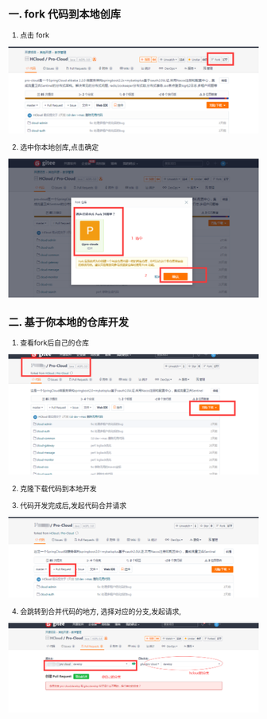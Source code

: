 ## 一. fork 代码到本地创库

1. 点击 fork

![fork代码](./images/1.png)

2. 选中你本地创库,点击确定

![fork代码](./images/2.png)

## 二. 基于你本地的仓库开发

1. 查看fork后自己的仓库

![查看项目](./images/3.png)

2. 克隆下载代码到本地开发

3. 代码开发完成后,发起代码合并请求

![发送请求](./images/4.png)

4. 会跳转到合并代码的地方, 选择对应的分支,发起请求,

![发送请求](./images/5.png)
